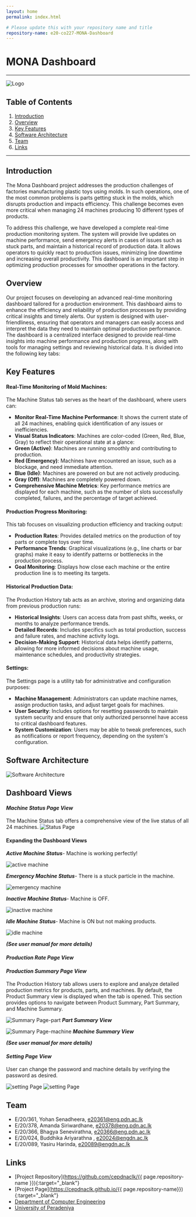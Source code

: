 ```yaml
---
layout: home
permalink: index.html

# Please update this with your repository name and title
repository-name: e20-co227-MONA-Dashboard
---
```


[comment]: # "This is the standard layout for the project, but you can clean this and use your own template"

# **MONA Dashboard**

---

<!--
This is a sample image, to show how to add images to your page. To learn more options, please refer [this](https://projects.ce.pdn.ac.lk/docs/faq/how-to-add-an-image/)
 -->

![Logo](./images/logo.png)

## Table of Contents

1. [Introduction](#introduction)
2. [Overview](#overview)
3. [Key Features](#key-features)
4. [Software Architecture](#software-architecture)
5. [Team](#team)
6. [Links](#links)


---
## **Introduction**

The Mona Dashboard project addresses the production challenges of factories manufacturing plastic toys using molds. In such operations, one of the most common problems is parts getting stuck in the molds, which disrupts production and impacts efficiency. This challenge becomes even more critical when managing 24 machines producing 10 different types of products.

To address this challenge, we have developed a complete real-time production monitoring system. The system will provide live updates on machine performance, send emergency alerts in cases of issues such as stuck parts, and maintain a historical record of production data. It allows operators to quickly react to production issues, minimizing line downtime and increasing overall productivity. This dashboard is an important step in optimizing production processes for smoother operations in the factory.



## **Overview**

Our project focuses on developing an advanced real-time monitoring dashboard tailored for a production environment. This dashboard aims to enhance the efficiency and reliability of production processes by providing critical insights and timely alerts. Our system is designed with user-friendliness, ensuring that operators and managers can easily access and interpret the data they need to maintain optimal production performance.
The dashboard is a centralized interface designed to provide real-time insights into machine performance and production progress, along with tools for managing settings and reviewing historical data. It is divided into the following key tabs:

## **Key Features**

#### Real-Time Monitoring of Mold Machines:
The Machine Status tab serves as the heart of the dashboard, where users can:
+ **Monitor Real-Time Machine Performance**: It shows the current state of all 24 machines, enabling quick identification of any issues or inefficiencies.
+ **Visual Status Indicators**: Machines are color-coded (Green, Red, Blue, Gray) to reflect their operational state at a glance:
+ **Green (Active)**: Machines are running smoothly and contributing to production.
+ **Red (Emergency)**: Machines have encountered an issue, such as a blockage, and need immediate attention.
+ **Blue (Idle)**: Machines are powered on but are not actively producing.
+ **Gray (Off)**: Machines are completely powered down.
+ **Comprehensive Machine Metrics**: Key performance metrics are displayed for each machine, such as the number of slots successfully completed, failures, and the percentage of target achieved.

#### Production Progress Monitoring:
This tab focuses on visualizing production efficiency and tracking output:
+ **Production Rates**: Provides detailed metrics on the production of toy parts or complete toys over time.
+ **Performance Trends**: Graphical visualizations (e.g., line charts or bar graphs) make it easy to identify patterns or bottlenecks in the production process.
+ **Goal Monitoring**: Displays how close each machine or the entire production line is to meeting its targets.


#### Historical Production Data:
The Production History tab acts as an archive, storing and organizing data from previous production runs:
+ **Historical Insights**: Users can access data from past shifts, weeks, or months to analyze performance trends.
+ **Detailed Records**: Includes specifics such as total production, success and failure rates, and machine activity logs.
+ **Decision-Making Support**: Historical data helps identify patterns, allowing for more informed decisions about machine usage, maintenance schedules, and productivity strategies.

#### Settings:
The Settings page is a utility tab for administrative and configuration purposes:
+ **Machine Management**: Administrators can update machine names, assign production tasks, and adjust target goals for machines.
+ **User Security**: Includes options for resetting passwords to maintain system security and ensure that only authorized personnel have access to critical dashboard features.
+ **System Customization**: Users may be able to tweak preferences, such as notifications or report frequency, depending on the system's configuration.

## **Software Architecture**

![Software Architecture](./images/softwareArch.png)

## **Dashboard Views**

#### ***Machine Status Page View***
The Machine Status tab offers a comprehensive view of the live status of all 24 machines.
![Status Page](./images/status/statuspage.jpg)

#### **Expanding the Dashboard Views**

***Active Machine Status***-
Machine is working perfectly!

![active machine](./images/status/greenMachine.jpg)

***Emergency Machine Status***-
There is a stuck particle in the machine.

![emergency machine](./images/status/redmachine.jpg)

***Inactive Machine Status***-
Machine is OFF.

![inactive machine](./images/status/ashMachine.jpg)

***Idle Machine Status***-
Machine is ON but not making products.

![idle machine](./images/status/bluemachine.jpg)

***(See user manual for more details)***



#### ***Production Rate Page View***

#### ***Production Summary Page View***
The Production History tab allows users to explore and analyze detailed production metrics for products, parts, and machines. By default, the Product Summary view is displayed when the tab is opened. This section provides options to navigate between Product Summary, Part Summary, and Machine Summary.

![Summary Page-part](./images/summary/part.png)
***Part Summary View***

![Summary Page-machine](./images/summary/machine.png)
***Machine Summary View***

***(See user manual for more details)***





#### ***Setting Page View***

User can change the password and machine details by verifying the password as desired.

![setting Page](./images/setting/machine.png)
![setting Page](./images/setting/password.png)




## **Team**

- E/20/361, Yohan Senadheera, [e20361@eng.pdn.ac.lk](mailto:e20361@eng.pdn.ac.lk)
- E/20/378, Amanda Siriwardhane, [e20378@eng.pdn.ac.lk](mailto:e20378@eng.pdn.ac.lk)
- E/20/366, Bhagya Senevirathna, [e20366@eng.pdn.ac.lk](mailto:e20366@eng.pdn.ac.lk)
- E/20/024, Buddhika Ariyarathna , [e20024@engdn.ac.lk](mailto:e20024@eng.pdn.ac.lk)
- E/20/089, Yasiru Harinda, [e20089@engdn.ac.lk](mailto:e20089@eng.pdn.ac.lk)

## **Links**
- [Project Repository](https://github.com/cepdnaclk/{{ page.repository-name }}){:target="\_blank"}
- [Project Page](https://cepdnaclk.github.io/{{ page.repository-name}}){:target="\_blank"}
- [Department of Computer Engineering](http://www.ce.pdn.ac.lk/)
- [University of Peradeniya](https://eng.pdn.ac.lk/)





[//]: # "Please refer this to learn more about Markdown syntax"
[//]: # "https://github.com/adam-p/markdown-here/wiki/Markdown-Cheatsheet"
